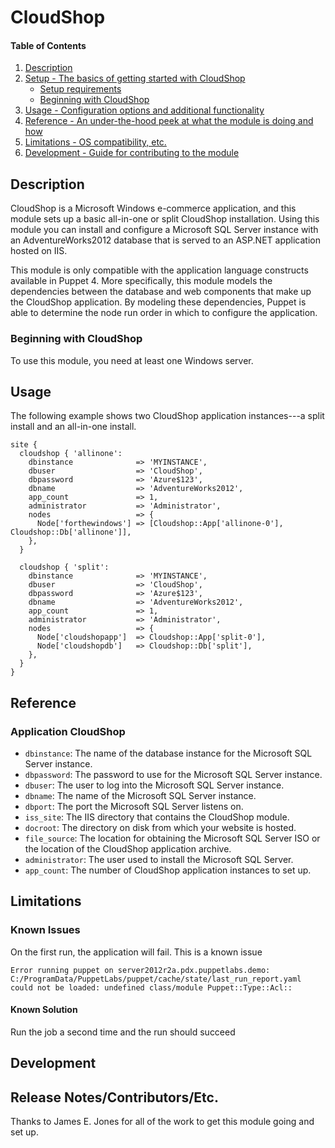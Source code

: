 # CloudShop

#### Table of Contents

1. [Description](#description)
2. [Setup - The basics of getting started with CloudShop](#setup)
    * [Setup requirements](#setup-requirements)
    * [Beginning with CloudShop](#beginning-with-CloudShop)
3. [Usage - Configuration options and additional functionality](#usage)
4. [Reference - An under-the-hood peek at what the module is doing and how](#reference)
5. [Limitations - OS compatibility, etc.](#limitations)
6. [Development - Guide for contributing to the module](#development)

## Description

CloudShop is a Microsoft Windows e-commerce application, and this module sets up a basic all-in-one or split CloudShop installation. Using this module you can install and configure a Microsoft SQL Server instance with an AdventureWorks2012 database that is served to an ASP.NET application hosted on IIS. 

This module is only compatible with the application language constructs available in Puppet 4. More specifically, this module models the dependencies between the database and web components that make up the CloudShop application. By modeling these dependencies, Puppet is able to determine the node run order in which to configure the application.

### Beginning with CloudShop

To use this module, you need at least one Windows server.

## Usage

The following example shows two CloudShop application instances---a split install and an all-in-one install.

```
site {
  cloudshop { 'allinone':
    dbinstance              => 'MYINSTANCE',
    dbuser                  => 'CloudShop',
    dbpassword              => 'Azure$123',
    dbname                  => 'AdventureWorks2012',
    app_count               => 1,
    administrator           => 'Administrator',
    nodes                   => {
      Node['forthewindows'] => [Cloudshop::App['allinone-0'], Cloudshop::Db['allinone']],
    },
  }

  cloudshop { 'split':
    dbinstance              => 'MYINSTANCE',
    dbuser                  => 'CloudShop',
    dbpassword              => 'Azure$123',
    dbname                  => 'AdventureWorks2012',
    app_count               => 1,
    administrator           => 'Administrator',
    nodes                   => {
      Node['cloudshopapp']  => Cloudshop::App['split-0'],
      Node['cloudshopdb']   => Cloudshop::Db['split'],
    },
  }
}
```

## Reference

### Application CloudShop

* `dbinstance`: The name of the database instance for the Microsoft SQL Server instance.
* `dbpassword`: The password to use for the Microsoft SQL Server instance.
* `dbuser`: The user to log into the Microsoft SQL Server instance.
* `dbname`: The name of the Microsoft SQL Server instance.
* `dbport`: The port the Microsoft SQL Server listens on.
* `iss_site`: The IIS directory that contains the CloudShop module.
* `docroot`: The directory on disk from which your website is hosted.
* `file_source`: The location for obtaining the Microsoft SQL Server ISO or the location of the CloudShop application archive.
* `administrator`: The user used to install the Microsoft SQL Server.
* `app_count`: The number of CloudShop application instances to set up.

## Limitations

### Known Issues

On the first run, the application will fail. This is a known issue

```
Error running puppet on server2012r2a.pdx.puppetlabs.demo: C:/ProgramData/PuppetLabs/puppet/cache/state/last_run_report.yaml could not be loaded: undefined class/module Puppet::Type::Acl::
```

#### Known Solution

Run the job a second time and the run should succeed

## Development

## Release Notes/Contributors/Etc.

Thanks to James E. Jones for all of the work to get this module going and set up.
